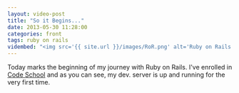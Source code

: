 ```yaml
---
layout: video-post
title: "So it Begins..."
date: 2013-05-30 11:28:00
categories: front
tags: ruby on rails
vidembed: "<img src='{{ site.url }}/images/RoR.png' alt='Ruby on Rails'>"
---
```


Today marks the beginning of my journey with Ruby on Rails. I've enrolled in [Code School][1] and as you can see, my dev. server is up and running for the very first time. 


[1]: http://www.codeschool.com
